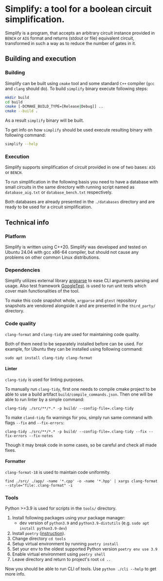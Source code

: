 # Simplify: a tool for a boolean circuit simplification.

Simplify is a program, that accepts an arbitrary circuit instance provided in `BENCH` or `AIG`
format and returns (stdout or file) equivalent circuit, transformed in such a way as to reduce
the number of gates in it.

## Building and execution

### Building

Simplify can be built using `cmake` tool and some standard `C++` compiler (`gcc` and `clang`
should do). To build `simplify` binary execute following steps:

```sh
mkdir build
cd build
cmake [-DCMAKE_BUILD_TYPE=[Release|Debug]] ..
cmake --build .
```

As a result ``simplify`` binary will be built.

To get info on how ``simplify`` should be used execute resulting binary with following command:

```sh
simplify --help
```

### Execution

Simplify supports simplification of circuit provided in one of two bases: `AIG` or `BENCH`.

To run simplification in the following basis you need to have a database with small circuits in the
same directory with running script named as `database_aig.txt` or `database_bench.txt` respectively.

Both databases are already presented in the `./databases` directory and are ready to be used for a
circuit simplification.

## Technical info

### Platform

Simplify is written using C++20. Simplify was developed and tested on Ubuntu 24.04 with gcc x86-64
compiler, but should not cause any problems on other common Linux distributions.

### Dependencies

Simplify utilizes external library [argparse](https://github.com/p-ranav/argparse/tree/v2.9) to ease
CLI arguments parsing and usage. Also test framework [GoogleTest](https://github.com/google/googletest).
is used to run unit tests which cover main functionalities of the tool.

To make this code snapshot whole, `argparse` and `gtest` repository snapshots are vendored
alongside it and are presented in the `third_party/` directory.

### Code quality

`clang-format` and `clang-tidy` are used for maintaining code quality.

Both of them need to be separately installed before can be used. For example,
for Ubuntu they can be installed using following command:

```sudo apt install clang-tidy clang-format```

#### Linter

`clang-tidy` is used for linting purposes.

To manually run `clang-tidy`, first one needs to compile cmake project to be able
to use a build artifact `build/compile_commands.json`. Then one will be able to
run linter by a simple command:

`clang-tidy ./src/**/*.* -p build/ --config-file=.clang-tidy`

To make `cland-tidy` fix warnings for you, simply run same command with flags
`--fix` and `--fix-errors`:

`clang-tidy ./src/**/*.* -p build/ --config-file=.clang-tidy --fix --fix-errors --fix-notes`

Though it may break code in some cases, so be careful and check all made fixes.

#### Formatter

`clang-format-18` is used to maintain code uniformity.

`find ./src/ ./app/ -name '*.cpp' -o -name '*.hpp' | xargs clang-format --style="file:.clang-format" -i`

### Tools

Python >=3.9 is used for scripts in the `tools/` directory.

1. Install following packages using your package manager:
   - dev version of `python3.9` and `python3.9-distutils` (e.g. `sudo apt install python3.9-dev`)
2. Install `poetry` ([instruction](https://python-poetry.org/docs/)).
3. Change directory `cd tools`
4. Setup virtual environment by running `poetry install`
5. Set your env to the oldest supported Python version `poetry env use 3.9`
6. Enable virtual environment using `poetry shell`
7. Leave directory and return to project's root `cd ..`

Now you should be able to run CLI of tools. Use `python ./cli --help` to get more info.